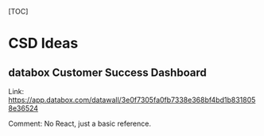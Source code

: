 [TOC]

# CSD Ideas

## databox Customer Success Dashboard

Link: https://app.databox.com/datawall/3e0f7305fa0fb7338e368bf4bd1b8318058e36524



Comment: No React, just a basic reference.